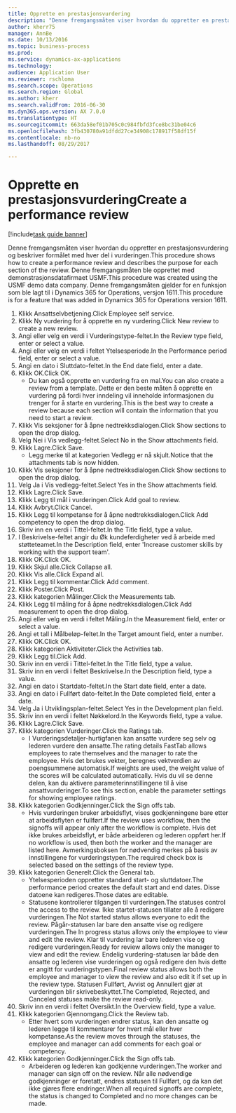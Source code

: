 ```yaml
--- 
title: Opprette en prestasjonsvurdering
description: "Denne fremgangsmåten viser hvordan du oppretter en prestasjonsvurdering og beskriver formålet med hver del i vurderingen."
author: kherr75
manager: AnnBe
ms.date: 10/13/2016
ms.topic: business-process
ms.prod: 
ms.service: dynamics-ax-applications
ms.technology: 
audience: Application User
ms.reviewer: rschloma
ms.search.scope: Operations
ms.search.region: Global
ms.author: kherr
ms.search.validFrom: 2016-06-30
ms.dyn365.ops.version: AX 7.0.0
ms.translationtype: HT
ms.sourcegitcommit: 663da58ef01b705c0c984fbfd3fce8bc31be04c6
ms.openlocfilehash: 3fb430780a91dfdd27ce34908c178917f58df15f
ms.contentlocale: nb-no
ms.lasthandoff: 08/29/2017

---
```

# <a name="create-a-performance-review"></a><span data-ttu-id="bde93-103">Opprette en prestasjonsvurdering</span><span class="sxs-lookup"><span data-stu-id="bde93-103">Create a performance review</span></span>

[!include[task guide banner](../../includes/task-guide-banner.md)]

<span data-ttu-id="bde93-104">Denne fremgangsmåten viser hvordan du oppretter en prestasjonsvurdering og beskriver formålet med hver del i vurderingen.</span><span class="sxs-lookup"><span data-stu-id="bde93-104">This procedure shows how to create a performance review and describes the purpose for each section of the review.</span></span> <span data-ttu-id="bde93-105">Denne fremgangsmåten ble opprettet med demonstrasjonsdatafirmaet USMF.</span><span class="sxs-lookup"><span data-stu-id="bde93-105">This procedure was created using the USMF demo data company.</span></span> <span data-ttu-id="bde93-106">Denne fremgangsmåten gjelder for en funksjon som ble lagt til i Dynamics 365 for Operations, versjon 1611.</span><span class="sxs-lookup"><span data-stu-id="bde93-106">This procedure is for a feature that was added in Dynamics 365 for Operations version 1611.</span></span>

1. <span data-ttu-id="bde93-107">Klikk Ansattselvbetjening.</span><span class="sxs-lookup"><span data-stu-id="bde93-107">Click Employee self service.</span></span>
2. <span data-ttu-id="bde93-108">Klikk Ny vurdering for å opprette en ny vurdering.</span><span class="sxs-lookup"><span data-stu-id="bde93-108">Click New review to create a new review.</span></span>
3. <span data-ttu-id="bde93-109">Angi eller velg en verdi i Vurderingstype-feltet.</span><span class="sxs-lookup"><span data-stu-id="bde93-109">In the Review type field, enter or select a value.</span></span>
4. <span data-ttu-id="bde93-110">Angi eller velg en verdi i feltet Ytelsesperiode.</span><span class="sxs-lookup"><span data-stu-id="bde93-110">In the Performance period field, enter or select a value.</span></span>
5. <span data-ttu-id="bde93-111">Angi en dato i Sluttdato-feltet.</span><span class="sxs-lookup"><span data-stu-id="bde93-111">In the End date field, enter a date.</span></span>
6. <span data-ttu-id="bde93-112">Klikk OK.</span><span class="sxs-lookup"><span data-stu-id="bde93-112">Click OK.</span></span>
    * <span data-ttu-id="bde93-113">Du kan også opprette en vurdering fra en mal.</span><span class="sxs-lookup"><span data-stu-id="bde93-113">You can also create a review from a template.</span></span> <span data-ttu-id="bde93-114">Dette er den beste måten å opprette en vurdering på fordi hver inndeling vil inneholde informasjonen du trenger for å starte en vurdering.</span><span class="sxs-lookup"><span data-stu-id="bde93-114">This is the best way to create a review because each section will contain the information that you need to start a review.</span></span>  
7. <span data-ttu-id="bde93-115">Klikk Vis seksjoner for å åpne nedtrekksdialogen.</span><span class="sxs-lookup"><span data-stu-id="bde93-115">Click Show sections to open the drop dialog.</span></span>
8. <span data-ttu-id="bde93-116">Velg Nei i Vis vedlegg-feltet.</span><span class="sxs-lookup"><span data-stu-id="bde93-116">Select No in the Show attachments field.</span></span>
9. <span data-ttu-id="bde93-117">Klikk Lagre.</span><span class="sxs-lookup"><span data-stu-id="bde93-117">Click Save.</span></span>
    * <span data-ttu-id="bde93-118">Legg merke til at kategorien Vedlegg er nå skjult.</span><span class="sxs-lookup"><span data-stu-id="bde93-118">Notice that the attachments tab is now hidden.</span></span>  
10. <span data-ttu-id="bde93-119">Klikk Vis seksjoner for å åpne nedtrekksdialogen.</span><span class="sxs-lookup"><span data-stu-id="bde93-119">Click Show sections to open the drop dialog.</span></span>
11. <span data-ttu-id="bde93-120">Velg Ja i Vis vedlegg-feltet.</span><span class="sxs-lookup"><span data-stu-id="bde93-120">Select Yes in the Show attachments field.</span></span>
12. <span data-ttu-id="bde93-121">Klikk Lagre.</span><span class="sxs-lookup"><span data-stu-id="bde93-121">Click Save.</span></span>
13. <span data-ttu-id="bde93-122">Klikk Legg til mål i vurderingen.</span><span class="sxs-lookup"><span data-stu-id="bde93-122">Click Add goal to review.</span></span>
14. <span data-ttu-id="bde93-123">Klikk Avbryt.</span><span class="sxs-lookup"><span data-stu-id="bde93-123">Click Cancel.</span></span>
15. <span data-ttu-id="bde93-124">Klikk Legg til kompetanse for å åpne nedtrekksdialogen.</span><span class="sxs-lookup"><span data-stu-id="bde93-124">Click Add competency to open the drop dialog.</span></span>
16. <span data-ttu-id="bde93-125">Skriv inn en verdi i Tittel-feltet.</span><span class="sxs-lookup"><span data-stu-id="bde93-125">In the Title field, type a value.</span></span>
17. <span data-ttu-id="bde93-126">I Beskrivelse-feltet angir du Øk kundeferdigheter ved å arbeide med støtteteamet.</span><span class="sxs-lookup"><span data-stu-id="bde93-126">In the Description field, enter 'Increase customer skills by working with the support team'.</span></span>
18. <span data-ttu-id="bde93-127">Klikk OK.</span><span class="sxs-lookup"><span data-stu-id="bde93-127">Click OK.</span></span>
19. <span data-ttu-id="bde93-128">Klikk Skjul alle.</span><span class="sxs-lookup"><span data-stu-id="bde93-128">Click Collapse all.</span></span>
20. <span data-ttu-id="bde93-129">Klikk Vis alle.</span><span class="sxs-lookup"><span data-stu-id="bde93-129">Click Expand all.</span></span>
21. <span data-ttu-id="bde93-130">Klikk Legg til kommentar.</span><span class="sxs-lookup"><span data-stu-id="bde93-130">Click Add comment.</span></span>
22. <span data-ttu-id="bde93-131">Klikk Poster.</span><span class="sxs-lookup"><span data-stu-id="bde93-131">Click Post.</span></span>
23. <span data-ttu-id="bde93-132">Klikk kategorien Målinger.</span><span class="sxs-lookup"><span data-stu-id="bde93-132">Click the Measurements tab.</span></span>
24. <span data-ttu-id="bde93-133">Klikk Legg til måling for å åpne nedtrekksdialogen.</span><span class="sxs-lookup"><span data-stu-id="bde93-133">Click Add measurement to open the drop dialog.</span></span>
25. <span data-ttu-id="bde93-134">Angi eller velg en verdi i feltet Måling.</span><span class="sxs-lookup"><span data-stu-id="bde93-134">In the Measurement field, enter or select a value.</span></span>
26. <span data-ttu-id="bde93-135">Angi et tall i Målbeløp-feltet.</span><span class="sxs-lookup"><span data-stu-id="bde93-135">In the Target amount field, enter a number.</span></span>
27. <span data-ttu-id="bde93-136">Klikk OK.</span><span class="sxs-lookup"><span data-stu-id="bde93-136">Click OK.</span></span>
28. <span data-ttu-id="bde93-137">Klikk kategorien Aktiviteter.</span><span class="sxs-lookup"><span data-stu-id="bde93-137">Click the Activities tab.</span></span>
29. <span data-ttu-id="bde93-138">Klikk Legg til.</span><span class="sxs-lookup"><span data-stu-id="bde93-138">Click Add.</span></span>
30. <span data-ttu-id="bde93-139">Skriv inn en verdi i Tittel-feltet.</span><span class="sxs-lookup"><span data-stu-id="bde93-139">In the Title field, type a value.</span></span>
31. <span data-ttu-id="bde93-140">Skriv inn en verdi i feltet Beskrivelse.</span><span class="sxs-lookup"><span data-stu-id="bde93-140">In the Description field, type a value.</span></span>
32. <span data-ttu-id="bde93-141">Angi en dato i Startdato-feltet.</span><span class="sxs-lookup"><span data-stu-id="bde93-141">In the Start date field, enter a date.</span></span>
33. <span data-ttu-id="bde93-142">Angi en dato i Fullført dato-feltet.</span><span class="sxs-lookup"><span data-stu-id="bde93-142">In the Date completed field, enter a date.</span></span>
34. <span data-ttu-id="bde93-143">Velg Ja i Utviklingsplan-feltet.</span><span class="sxs-lookup"><span data-stu-id="bde93-143">Select Yes in the Development plan field.</span></span>
35. <span data-ttu-id="bde93-144">Skriv inn en verdi i feltet Nøkkelord.</span><span class="sxs-lookup"><span data-stu-id="bde93-144">In the Keywords field, type a value.</span></span>
36. <span data-ttu-id="bde93-145">Klikk Lagre.</span><span class="sxs-lookup"><span data-stu-id="bde93-145">Click Save.</span></span>
37. <span data-ttu-id="bde93-146">Klikk kategorien Vurderinger.</span><span class="sxs-lookup"><span data-stu-id="bde93-146">Click the Ratings tab.</span></span>
    * <span data-ttu-id="bde93-147">I Vurderingsdetaljer-hurtigfanen kan ansatte vurdere seg selv og lederen vurdere den ansatte.</span><span class="sxs-lookup"><span data-stu-id="bde93-147">The rating details FastTab allows employees to rate themselves and the manager to rate the employee.</span></span> <span data-ttu-id="bde93-148">Hvis det brukes vekter, beregnes vektverdien av poengsummene automatisk.</span><span class="sxs-lookup"><span data-stu-id="bde93-148">If weights are used, the weight value of the scores will be calculated automatically.</span></span>    <span data-ttu-id="bde93-149">Hvis du vil se denne delen, kan du aktivere parameterinnstillingene til å vise ansattvurderinger.</span><span class="sxs-lookup"><span data-stu-id="bde93-149">To see this section, enable the parameter settings for showing employee ratings.</span></span>  
38. <span data-ttu-id="bde93-150">Klikk kategorien Godkjenninger.</span><span class="sxs-lookup"><span data-stu-id="bde93-150">Click the Sign offs tab.</span></span>
    * <span data-ttu-id="bde93-151">Hvis vurderingen bruker arbeidsflyt, vises godkjenningene bare etter at arbeidsflyten er fullført.</span><span class="sxs-lookup"><span data-stu-id="bde93-151">If the review uses workflow, then the signoffs will appear only after the workflow is complete.</span></span> <span data-ttu-id="bde93-152">Hvis det ikke brukes arbeidsflyt, er både arbeideren og lederen oppført her.</span><span class="sxs-lookup"><span data-stu-id="bde93-152">If no workflow is used, then both the worker and the manager are listed here.</span></span> <span data-ttu-id="bde93-153">Avmerkingsboksen for nødvendig merkes på basis av innstillingene for vurderingstypen.</span><span class="sxs-lookup"><span data-stu-id="bde93-153">The required check box is selected based on the settings of the review type.</span></span>  
39. <span data-ttu-id="bde93-154">Klikk kategorien Generelt.</span><span class="sxs-lookup"><span data-stu-id="bde93-154">Click the General tab.</span></span>
    * <span data-ttu-id="bde93-155">Ytelsesperioden oppretter standard start- og sluttdatoer.</span><span class="sxs-lookup"><span data-stu-id="bde93-155">The performance period creates the default start and end dates.</span></span> <span data-ttu-id="bde93-156">Disse datoene kan redigeres.</span><span class="sxs-lookup"><span data-stu-id="bde93-156">Those dates are editable.</span></span>  
    * <span data-ttu-id="bde93-157">Statusene kontrollerer tilgangen til vurderingen.</span><span class="sxs-lookup"><span data-stu-id="bde93-157">The statuses control the access to the review.</span></span> <span data-ttu-id="bde93-158">Ikke startet-statusen tillater alle å redigere vurderingen.</span><span class="sxs-lookup"><span data-stu-id="bde93-158">The Not started status allows everyone to edit the review.</span></span> <span data-ttu-id="bde93-159">Pågår-statusen lar bare den ansatte vise og redigere vurderingen.</span><span class="sxs-lookup"><span data-stu-id="bde93-159">The In progress status allows only the employee to view and edit the review.</span></span> <span data-ttu-id="bde93-160">Klar til vurdering lar bare lederen vise og redigere vurderingen.</span><span class="sxs-lookup"><span data-stu-id="bde93-160">Ready for review allows only the manager to view and edit the review.</span></span> <span data-ttu-id="bde93-161">Endelig vurdering-statusen lar både den ansatte og lederen vise vurderingen og også redigere den hvis dette er angitt for vurderingstypen.</span><span class="sxs-lookup"><span data-stu-id="bde93-161">Final review status allows both the employee and manager to view the review and also edit it if set up in the review type.</span></span> <span data-ttu-id="bde93-162">Statusen Fullført, Avvist og Annullert gjør at vurderingen blir skrivebeskyttet.</span><span class="sxs-lookup"><span data-stu-id="bde93-162">The Completed, Rejected, and Canceled statuses make the review read-only.</span></span>  
40. <span data-ttu-id="bde93-163">Skriv inn en verdi i feltet Oversikt.</span><span class="sxs-lookup"><span data-stu-id="bde93-163">In the Overview field, type a value.</span></span>
41. <span data-ttu-id="bde93-164">Klikk kategorien Gjennomgang.</span><span class="sxs-lookup"><span data-stu-id="bde93-164">Click the Review tab.</span></span>
    * <span data-ttu-id="bde93-165">Etter hvert som vurderingen endrer status, kan den ansatte og lederen legge til kommentarer for hvert mål eller hver kompetanse.</span><span class="sxs-lookup"><span data-stu-id="bde93-165">As the review moves through the statuses, the employee and manager can add comments for each goal or competency.</span></span>  
42. <span data-ttu-id="bde93-166">Klikk kategorien Godkjenninger.</span><span class="sxs-lookup"><span data-stu-id="bde93-166">Click the Sign offs tab.</span></span>
    * <span data-ttu-id="bde93-167">Arbeideren og lederen kan godkjenne vurderingen.</span><span class="sxs-lookup"><span data-stu-id="bde93-167">The worker and manager can sign off on the review.</span></span> <span data-ttu-id="bde93-168">Når alle nødvendige godkjenninger er foretatt, endres statusen til Fullført, og da kan det ikke gjøres flere endringer.</span><span class="sxs-lookup"><span data-stu-id="bde93-168">When all required signoffs are complete, the status is changed to Completed and no more changes can be made.</span></span>  


